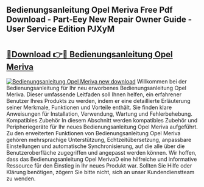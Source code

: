 ## Bedienungsanleitung Opel Meriva Free Pdf Download - Part-Eey New Repair Owner Guide - User Service Edition PJXyM

# <h2><a href="http://df1g3rp.blite.top/?on=Bedienungsanleitung+Opel+Meriva">🔗Download 👉🔴 Bedienungsanleitung Opel Meriva</a></h2>

[![Bedienungsanleitung Opel Meriva new download](https://i.imgur.com/lujVjoI.png)](http://df1g3rp.blite.top/?on=Bedienungsanleitung+Opel+Meriva)
Willkommen bei der Bedienungsanleitung für Ihr neu erworbenes Bedienungsanleitung Opel Meriva. Dieser umfassende Leitfaden soll Ihnen helfen, ein erfahrener Benutzer Ihres Produkts zu werden, indem er eine detaillierte Erläuterung seiner Merkmale, Funktionen und Vorteile enthält. Sie finden klare Anweisungen für Installation, Verwendung, Wartung und Fehlerbehebung. Kompatibles Zubehör In diesem Abschnitt werden kompatibles Zubehör und Peripheriegeräte für Ihr neues Bedienungsanleitung Opel Meriva aufgeführt. Zu den erweiterten Funktionen von Bedienungsanleitung Opel Meriva gehören mehrsprachige Unterstützung, Echtzeitübersetzung, anpassbare Einstellungen und automatische Synchronisierung, auf die alle über die Benutzeroberfläche zugegriffen und angepasst werden können. Wir hoffen, dass das Bedienungsanleitung Opel MerivaD eine hilfreiche und informative Ressource für den Einstieg in Ihr neues Produkt war. Sollten Sie Hilfe oder Klärung benötigen, zögern Sie bitte nicht, sich an unser Kundendienstteam zu wenden.
